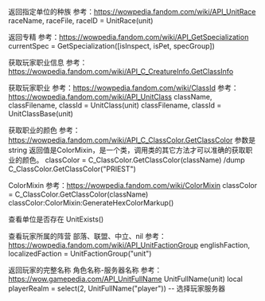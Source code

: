 返回指定单位的种族
参考：https://wowpedia.fandom.com/wiki/API_UnitRace
raceName, raceFile, raceID = UnitRace(unit)

返回专精
参考：https://wowpedia.fandom.com/wiki/API_GetSpecialization
currentSpec = GetSpecialization([isInspect, isPet, specGroup])

获取玩家职业信息
参考：https://wowpedia.fandom.com/wiki/API_C_CreatureInfo.GetClassInfo

获取玩家职业
参考：https://wowpedia.fandom.com/wiki/ClassId
参考：https://wowpedia.fandom.com/wiki/API_UnitClass
className, classFilename, classId = UnitClass(unit)
classFilename, classId = UnitClassBase(unit)


获取职业的颜色
参考：https://wowpedia.fandom.com/wiki/API_C_ClassColor.GetClassColor
参数是string
返回值是ColorMixin，是一个类，调用类的其它方法才可以准确的获取职业的颜色。
classColor = C_ClassColor.GetClassColor(className)
/dump C_ClassColor.GetClassColor("PRIEST")


ColorMixin
参考：https://wowpedia.fandom.com/wiki/ColorMixin
classColor = C_ClassColor.GetClassColor(className)
classColor:ColorMixin:GenerateHexColorMarkup()


查看单位是否存在
UnitExists()

查看玩家所属的阵营
部落、联盟、中立、nil
参考：https://wowpedia.fandom.com/wiki/API_UnitFactionGroup
englishFaction, localizedFaction = UnitFactionGroup("unit")


返回玩家的完整名称
角色名称-服务器名称
参考：https://wow.gamepedia.com/API_UnitFullName
UnitFullName(unit)
local playerRealm = select(2, UnitFullName("player")) -- 选择玩家服务器